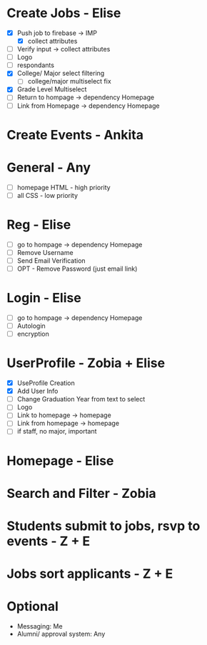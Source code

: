 # Create Jobs - Elise
- [X] Push job to firebase -> IMP
    - [X] collect attributes
- [ ] Verify input -> collect attributes
- [ ] Logo
- [ ] respondants
- [x] College/ Major select filtering
    - [ ] college/major multiselect fix
- [x] Grade Level Multiselect
- [ ] Return to hompage -> dependency Homepage
- [ ] Link from Homepage -> dependency Homepage
# Create Events - Ankita
# General - Any
- [ ] homepage HTML - high priority
- [ ] all CSS - low priority
# Reg - Elise 
- [ ] go to hompage -> dependency Homepage
- [ ] Remove Username
- [ ] Send Email Verification
- [ ] OPT - Remove Password (just email link)
# Login - Elise
- [ ] go to hompage -> dependency Homepage
- [ ] Autologin
- [ ] encryption
# UserProfile - Zobia + Elise
- [x] UseProfile Creation
- [X] Add User Info
- [ ] Change Graduation Year from text to select
- [ ] Logo
- [ ] Link to homepage -> homepage
- [ ] Link from homepage -> homepage
- [ ] if staff, no major, important
# Homepage - Elise
# Search and Filter - Zobia
# Students submit to jobs, rsvp to events - Z + E
# Jobs sort applicants - Z + E
# Optional
- Messaging: Me
- Alumni/ approval system: Any
   


